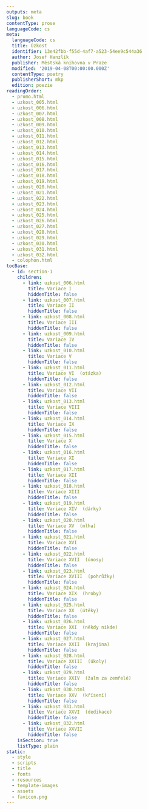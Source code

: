 ```yaml
---
outputs: meta
slug: book
contentType: prose
languageCode: cs
meta:
  languageCode: cs
  title: Úzkost
  identifier: 13e42fbb-f55d-4af7-a523-54ee9c544a36
  author: Josef Hanzlík
  publisher: Městská knihovna v Praze
  modified: '2019-04-08T00:00:00.000Z'
  contentType: poetry
  publisherShort: mkp
  edition: poezie
readingOrder:
  - promo.html
  - uzkost_005.html
  - uzkost_006.html
  - uzkost_007.html
  - uzkost_008.html
  - uzkost_009.html
  - uzkost_010.html
  - uzkost_011.html
  - uzkost_012.html
  - uzkost_013.html
  - uzkost_014.html
  - uzkost_015.html
  - uzkost_016.html
  - uzkost_017.html
  - uzkost_018.html
  - uzkost_019.html
  - uzkost_020.html
  - uzkost_021.html
  - uzkost_022.html
  - uzkost_023.html
  - uzkost_024.html
  - uzkost_025.html
  - uzkost_026.html
  - uzkost_027.html
  - uzkost_028.html
  - uzkost_029.html
  - uzkost_030.html
  - uzkost_031.html
  - uzkost_032.html
  - colophon.html
tocBase:
  - id: section-1
    children:
      - link: uzkost_006.html
        title: Variace I
        hiddenTitle: false
      - link: uzkost_007.html
        title: Variace II
        hiddenTitle: false
      - link: uzkost_008.html
        title: Variace III
        hiddenTitle: false
      - link: uzkost_009.html
        title: Variace IV
        hiddenTitle: false
      - link: uzkost_010.html
        title: Variace V
        hiddenTitle: false
      - link: uzkost_011.html
        title: Variace VI  (otázka)
        hiddenTitle: false
      - link: uzkost_012.html
        title: Variace VII
        hiddenTitle: false
      - link: uzkost_013.html
        title: Variace VIII
        hiddenTitle: false
      - link: uzkost_014.html
        title: Variace IX
        hiddenTitle: false
      - link: uzkost_015.html
        title: Variace X
        hiddenTitle: false
      - link: uzkost_016.html
        title: Variace XI
        hiddenTitle: false
      - link: uzkost_017.html
        title: Variace XII
        hiddenTitle: false
      - link: uzkost_018.html
        title: Variace XIII
        hiddenTitle: false
      - link: uzkost_019.html
        title: Variace XIV  (dárky)
        hiddenTitle: false
      - link: uzkost_020.html
        title: Variace XV  (mlha)
        hiddenTitle: false
      - link: uzkost_021.html
        title: Variace XVI
        hiddenTitle: false
      - link: uzkost_022.html
        title: Variace XVII  (únosy)
        hiddenTitle: false
      - link: uzkost_023.html
        title: Variace XVIII  (pohrůžky)
        hiddenTitle: false
      - link: uzkost_024.html
        title: Variace XIX  (hroby)
        hiddenTitle: false
      - link: uzkost_025.html
        title: Variace XX  (útěky)
        hiddenTitle: false
      - link: uzkost_026.html
        title: Variace XXI  (někdy nikde)
        hiddenTitle: false
      - link: uzkost_027.html
        title: Variace XXII  (krajina)
        hiddenTitle: false
      - link: uzkost_028.html
        title: Variace XXIII  (úkoly)
        hiddenTitle: false
      - link: uzkost_029.html
        title: Variace XXIV  (žalm za zemřelé)
        hiddenTitle: false
      - link: uzkost_030.html
        title: Variace XXV  (křísení)
        hiddenTitle: false
      - link: uzkost_031.html
        title: Variace XXVI  (dedikace)
        hiddenTitle: false
      - link: uzkost_032.html
        title: Variace XXVII
        hiddenTitle: false
    isSection: true
    listType: plain
static:
  - style
  - scripts
  - title
  - fonts
  - resources
  - template-images
  - assets
  - favicon.png
---
```

